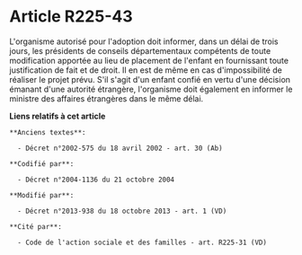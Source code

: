 # Article R225-43

L'organisme autorisé pour l'adoption doit informer, dans un délai de trois jours, les présidents de conseils départementaux
compétents de toute modification apportée au lieu de placement de l'enfant en fournissant toute justification de fait et de
droit. Il en est de même en cas d'impossibilité de réaliser le projet prévu. S'il s'agit d'un enfant confié en vertu d'une
décision émanant d'une autorité étrangère, l'organisme doit également en informer le ministre des affaires étrangères dans le
même délai.

**Liens relatifs à cet article**

	**Anciens textes**:

	  - Décret n°2002-575 du 18 avril 2002 - art. 30 (Ab)

	**Codifié par**:

	  - Décret n°2004-1136 du 21 octobre 2004

	**Modifié par**:

	  - Décret n°2013-938 du 18 octobre 2013 - art. 1 (VD)

	**Cité par**:

	  - Code de l'action sociale et des familles - art. R225-31 (VD)
